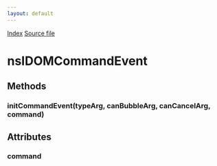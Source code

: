 ```yaml
---
layout: default
---
```

<div id='links'><a href="../index.html">Index</a>
<a href="http://dxr.mozilla.org/mozilla-central/source/dom/interfaces/events/nsIDOMCommandEvent.idl">Source file</a>
</div>

# nsIDOMCommandEvent #

## Methods ##

### initCommandEvent(typeArg, canBubbleArg, canCancelArg, command) ###

## Attributes ##

### command ###
